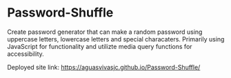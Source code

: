 # Password-Shuffle

Create password generator that can make a random password using uppercase letters, lowercase letters and special characaters. 
Primarily using JavaScript for functionality and utilizte media query functions for accessibility.

Deployed site link: https://aguasvivasjc.github.io/Password-Shuffle/
